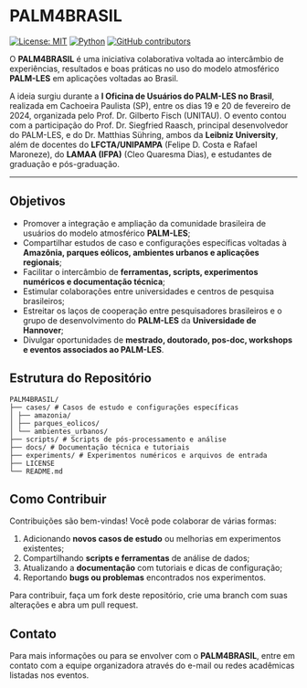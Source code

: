# PALM4BRASIL

[![License: MIT](https://img.shields.io/badge/License-MIT-green.svg)](LICENSE)
[![Python](https://img.shields.io/badge/Python-3.10%2B-blue.svg)](https://www.python.org/)
[![GitHub contributors](https://img.shields.io/github/contributors/seu-usuario/PALM4BRASIL.svg)]()

O **PALM4BRASIL** é uma iniciativa colaborativa voltada ao intercâmbio de experiências, resultados e boas práticas no uso do modelo atmosférico **PALM-LES** em aplicações voltadas ao Brasil.

A ideia surgiu durante a **I Oficina de Usuários do PALM-LES no Brasil**, realizada em Cachoeira Paulista (SP), entre os dias 19 e 20 de fevereiro de 2024, organizada pelo Prof. Dr. Gilberto Fisch (UNITAU). O evento contou com a participação do Prof. Dr. Siegfried Raasch, principal desenvolvedor do PALM-LES, e do Dr. Matthias Sühring, ambos da **Leibniz University**, além de docentes do **LFCTA/UNIPAMPA** (Felipe D. Costa e Rafael Maroneze), do **LAMAA (IFPA)** (Cleo Quaresma Dias), e estudantes de graduação e pós-graduação.

---

## Objetivos

- Promover a integração e ampliação da comunidade brasileira de usuários do modelo atmosférico **PALM-LES**;
- Compartilhar estudos de caso e configurações específicas voltadas à **Amazônia, parques eólicos, ambientes urbanos e aplicações regionais**;
- Facilitar o intercâmbio de **ferramentas, scripts, experimentos numéricos e documentação técnica**;
- Estimular colaborações entre universidades e centros de pesquisa brasileiros;
- Estreitar os laços de cooperação entre pesquisadores brasileiros e o grupo de desenvolvimento do **PALM-LES** da **Universidade de Hannover**;
- Divulgar oportunidades de **mestrado, doutorado, pos-doc, workshops e eventos associados ao PALM-LES**.


## Estrutura do Repositório

```
PALM4BRASIL/
├── cases/ # Casos de estudo e configurações específicas
│ ├── amazonia/
│ ├── parques_eolicos/
│ └── ambientes_urbanos/
├── scripts/ # Scripts de pós-processamento e análise
├── docs/ # Documentação técnica e tutoriais
├── experiments/ # Experimentos numéricos e arquivos de entrada
├── LICENSE
└── README.md
```

## Como Contribuir

Contribuições são bem-vindas! Você pode colaborar de várias formas:

1. Adicionando **novos casos de estudo** ou melhorias em experimentos existentes;
2. Compartilhando **scripts e ferramentas** de análise de dados;
3. Atualizando a **documentação** com tutoriais e dicas de configuração;
4. Reportando **bugs ou problemas** encontrados nos experimentos.

Para contribuir, faça um fork deste repositório, crie uma branch com suas alterações e abra um pull request.



## Contato

Para mais informações ou para se envolver com o **PALM4BRASIL**, entre em contato com a equipe organizadora através do e-mail ou redes acadêmicas listadas nos eventos.






